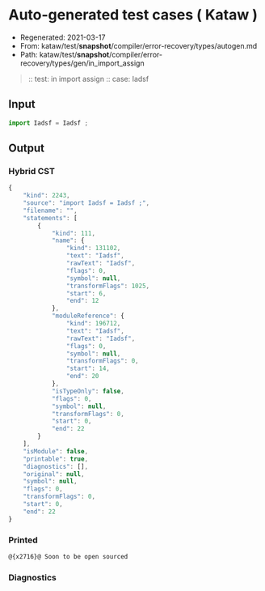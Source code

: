 # Auto-generated test cases ( Kataw )
- Regenerated: 2021-03-17
- From: kataw/test/__snapshot__/compiler/error-recovery/types/autogen.md
- Path: kataw/test/__snapshot__/compiler/error-recovery/types/gen/in_import_assign
> :: test: in import assign
> :: case: Iadsf
## Input

`````js
import Iadsf = Iadsf ;
`````

## Output

### Hybrid CST

```javascript
{
    "kind": 2243,
    "source": "import Iadsf = Iadsf ;",
    "filename": "",
    "statements": [
        {
            "kind": 111,
            "name": {
                "kind": 131102,
                "text": "Iadsf",
                "rawText": "Iadsf",
                "flags": 0,
                "symbol": null,
                "transformFlags": 1025,
                "start": 6,
                "end": 12
            },
            "moduleReference": {
                "kind": 196712,
                "text": "Iadsf",
                "rawText": "Iadsf",
                "flags": 0,
                "symbol": null,
                "transformFlags": 0,
                "start": 14,
                "end": 20
            },
            "isTypeOnly": false,
            "flags": 0,
            "symbol": null,
            "transformFlags": 0,
            "start": 0,
            "end": 22
        }
    ],
    "isModule": false,
    "printable": true,
    "diagnostics": [],
    "original": null,
    "symbol": null,
    "flags": 0,
    "transformFlags": 0,
    "start": 0,
    "end": 22
}
```

### Printed

```javascript
@{x2716}@ Soon to be open sourced
```

### Diagnostics

```javascript

```

